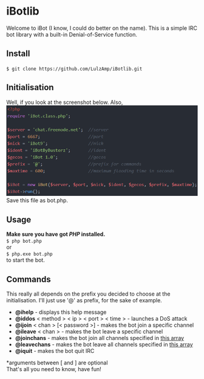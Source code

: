 
# iBotlib
Welcome to iBot (I know, I could do better on the name). This is a simple IRC bot library with a built-in Denial-of-Service function.

## Install
`
$ git clone https://github.com/LulzAmp/iBotlib.git
`


## Initialisation
Well, if you look at the screenshot below. Also,
![Bot initialisation](img/Example.png)  
Save this file as bot.php.

## Usage
**Make sure you have got _PHP_ installed.**  
`
$ php bot.php
`  
or  
`
$ php.exe bot.php
`  
to start the bot.

## Commands
This really all depends on the prefix you decided to choose at the initialisation. I'll just use '@' as prefix, for the sake of example.
* **@ihelp** - displays this help message
* **@iddos** < method > < ip > < port > < time > - launches a DoS attack
* **@ijoin** < chan > [< password >] - makes the bot join a specific channel
* **@ileave** < chan > - makes the bot leave a specific channel
* **@joinchans** - makes the bot join all channels specified in [this array](https://github.com/LulzAmp/iBotlib/iBot.class.php#L10)
* **@leavechans** - makes the bot leave all channels specified in [this array](https://github.com/LulzAmp/iBotlib/iBot.class.php#L10)
* **@iquit** - makes the bot quit IRC

*arguments between [ and ] are optional  
That's all you need to know, have fun!
